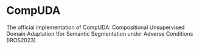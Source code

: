 # CompUDA
The official implementation of CompUDA: Compositional Unsupervised Domain Adaptation \\for Semantic Segmentation under Adverse Conditions (IROS2023)
